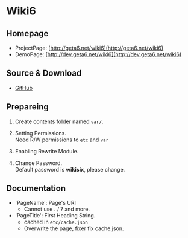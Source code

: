 Wiki6
=====

Homepage
--------
* ProjectPage: [http://geta6.net/wiki6](http://geta6.net/wiki6)
* DemoPage: [http://dev.geta6.net/wiki6](http://dev.geta6.net/wiki6)

Source & Download
-----------------
* [GitHub](https://github.com/geta6/wiki6)

Prepareing
----------

1.	Create contents folder named `var/`.  

1.	Setting Permissions.  
	Need R/W permissions to `etc` and `var`  

1.	Enabling Rewrite Module.  

1.	Change Password.  
	Default password is **wikisix**, please change.  

Documentation
-------------

*	'PageName': Page's URI
	*	Cannot use . / ? and more.
*	'PageTitle': First Heading String.
	*	cached in `etc/cache.json`
	*	Overwrite the page, fixer fix cache.json.
